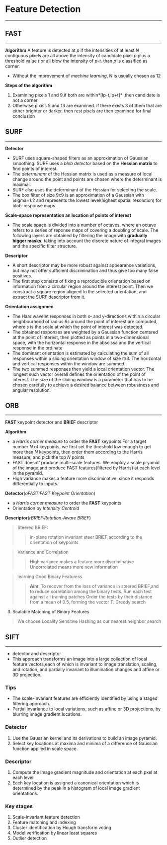# Feature Detection
-----------------------
## FAST
--------
**Algorithm**
A feature is detected at *p* if the intensities of at least *N* contiguous pixels are all above the intensity of candidate pixel *p*  plus a threshold value *t* or all blow the intensity of *p-t*. than *p* is classified as corner.

* Without the improvement of *machine learning*, N is usually chosen as 12

**Steps of the algorithm**
1. Examining pixels 1 and 9,if both are within*[Ip-t,Ip+t]* ,then candidate is not a corner
2. Otherwise pixels 5 and 13 are examined. if there exists 3 of them that are either brighter or darker, then rest pixels are then examined for final conclusion


## **SURF**
------------
**Detector**
* SURF uses square-shaped filters as an approximation of Gaussian smoothing. SURF uses a _blob detector_ based on the **Hessian matrix** to find points of interest. 
* The _determinant_ of the Hessian matrix is used as a measure of local change around the point and points are chosen where the determinant is maximal.
* SURF also uses the determinant of the Hessian for selecting the scale.
* The box filter of size 9x9 is an approximation of a Gaussian with \sigma=1.2 and represents the lowest level(highest spatial resolution) for blob-response maps.

**Scale-space representation an location of points of interest**
* The scale space is divided into a number of octaves, where an octave refers to a series of reponse maps of covering a doubling of scale. The following layers are obtained by filtering the image with **gradually bigger masks**, taking into account the discrete nature of integral images and the specific filter structure.

**Descriptor**
 * A short descriptor may be more robust against appearance variations, but may not offer sufficient discrimination and thus give too many false positives.
 * The  first step consists of fixing a reproducible orientation based on information from a circular region around the interest point. Then we construct a square region aligned to the selected orientation, and extract the SURF descriptor from it.

**Orientation assignmen**
* The Haar wavelet responses in both x- and y-directions within a circular neighbourhood of radius *6s* around the point of interest are computed, where _s_ is the scale at which the point of interest was detected.
* The obtained responses are weighted by a Gaussian function centered at the point of interest, then plotted as points in a two-dimensional space, with the horizontal response in the abscissa and the vertical response in the ordinate
* The dominant orientation is estimated by calculating the sum of all responses within a sliding orientation window of size π/3. The horizontal and vertical responses within the window are summed.
* The two summed responses then yield a local orientation vector. The longest such vector overall defines the orientation of the point of interest. The size of the sliding window is a parameter that has to be chosen carefully to achieve a desired balance between robustness and angular resolution.

## **ORB**
---------
**FAST** keypoint detector and **BRIEF** descriptor

**Algorithm**
* a _Harris corner measure_ to order the **FAST** keypoints
For a target number _N_ of keypoints, we first set the threshold low enough to get more than _N_ keypoints, then order them according to the Harris measure, and pick the top _N_ points
* FAST doesnt' produce multi-scale features.
We employ a scale pryamid of the image,and produce FAST features(filtered by Harris) at each level in the pyramid.
* High variance makes a feature more discriminative, since it responds differentially to inputs.

**Detector**(_oFAST:FAST Keypoint Orientation_)
* a _Harris corner measure_ to order the **FAST** keypoints
* Orientation by _Intensity Centroid_

**Descriptor**(_rBRIEF:Rotation-Aware BRIEF_)
> Steered BRIEF: 
>>in-plane rotation invariant
>>steer BRIEF according to the orientation of keypoints

> Variance and Correlation
>>High variance makes a feature more discriminative
>>Uncorrelated means more new information

> learning Good Binary Featuress
>> **Aim**: To recover from the loss of variance in steered BRIEF,and to reduce correlation among the binary tests.
>>Run each test against all training patches
>>Order the tests by their distance from a mean of 0.5, forming the vector T.
>>Greedy search

3. Scalable Matching of Binary Features
> We choose Locality Sensitive Hashing as our nearest neighbor search

## **SIFT**
---------
* detector and descriptor
* This approach transforms an image into a large collection of local feature vectors,each of which is invariant to image translation, scaling, and rotation, and partially invariant to illumination changes and affine or 3D projection.

### Tips
* The scale-invariant features are efficiently identified by using a staged filtering approach.
* Partial invariance to local variations, such as affine or 3D projections, by blurring image gradient locations.

### Detector
1. Use the Gaussian kernel and its derivations to build an image pyramid.
2. Select key locations at maxima and minima of a difference of Gaussian function applied in scale space.

### Descriptor
1. Compute the image gradient magnitude and orientation at each pxel at each level
2. Each key location is assigned a canonical orientation which is determined by the peak in a histogram of local image gradient orientations.

### Key stages
1. Scale-invariant feature detection
2. Feature matching and indexing
3. Cluster identification by Hough transform voting
4. Model verification by linear least squares
5. Outlier detection
